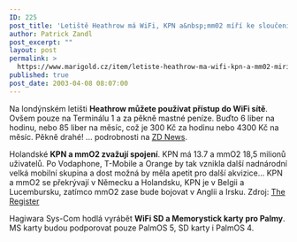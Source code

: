 ```yaml
---
ID: 225
post_title: 'Letiště Heathrow má WiFi, KPN a&nbsp;mm02 míří ke sloučení,'
author: Patrick Zandl
post_excerpt: ""
layout: post
permalink: >
  https://www.marigold.cz/item/letiste-heathrow-ma-wifi-kpn-a-mm02-miri-ke-slouceni
published: true
post_date: 2003-04-08 08:07:00
---
```

<P>Na londýnském letišti <STRONG>Heathrow můžete používat přístup do WiFi sítě</STRONG>. Ovšem pouze na Terminálu 1 a za pěkně mastné peníze. Buďto 6 liber na hodinu, nebo 85 liber na měsíc, což je 300 Kč za hodinu nebo 4300 Kč na měsíc. Pěkně drahé! ... podrobnosti na <A href="http://news.zdnet.co.uk/story/0,,t269-s2133058,00.html" target=_blank>ZD News</A>.</P>
<P>Holandské <STRONG>KPN a mmO2 zvažují spojení</STRONG>. KPN má 13.7 a mmO2 18,5 milionů uživatelů. Po Vodaphone, T-Mobile a Orange by tak vznikla další nadnárodní velká mobilní skupina a dost možná by měla apetit pro další akvizice... KPN a mmO2 se překrývají v Německu a Holandsku, KPN je v Belgii a Lucembursku, zatímco mmO2 zase bude bojovat v Anglii a Irsku. Zdroj: <A href="http://www.theregister.co.uk/content/59/30119.html" target=_blank>The Register</A></P>
<P>Hagiwara Sys-Com hodlá vyrábět <STRONG>WiFi SD a Memorystick karty pro Palmy</STRONG>. MS karty budou podporovat pouze PalmOS 5, SD karty i PalmOS 4.</P>